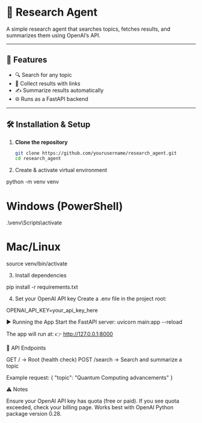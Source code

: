# 🚀 Research Agent

A simple research agent that searches topics, fetches results, and summarizes them using OpenAI’s API.

---

## 📌 Features
- 🔍 Search for any topic  
- 📄 Collect results with links  
- ✍ Summarize results automatically  
- 🌐 Runs as a FastAPI backend  

---

## 🛠️ Installation & Setup

1. **Clone the repository**
   ```bash
   git clone https://github.com/yourusername/research_agent.git
   cd research_agent
   
2. Create & activate virtual environment

python -m venv venv
# Windows (PowerShell)
.\venv\Scripts\activate
# Mac/Linux
source venv/bin/activate


3. Install dependencies

pip install -r requirements.txt


4. Set your OpenAI API key
Create a .env file in the project root:

OPENAI_API_KEY=your_api_key_here

▶️ Running the App
Start the FastAPI server:
uvicorn main:app --reload


The app will run at:
👉 http://127.0.0.1:8000

📡 API Endpoints

GET / → Root (health check)
POST /search → Search and summarize a topic

Example request:
{
  "topic": "Quantum Computing advancements"
}

⚠️ Notes

Ensure your OpenAI API key has quota (free or paid).
If you see quota exceeded, check your billing page.
Works best with OpenAI Python package version 0.28.

